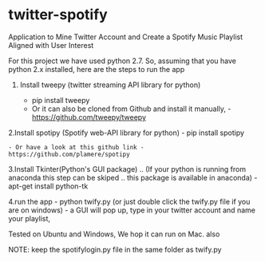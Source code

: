 # twitter-spotify
Application to Mine Twitter Account and Create a Spotify Music Playlist Aligned with User Interest

For this project we have used python 2.7. So, assuming that you have python 2.x installed, here are the 
steps to run the app


1. Install tweepy (twitter streaming API library for python) 
		
	- pip install tweepy
	- Or it can also be cloned from Github and install it manually, - https://github.com/tweepy/tweepy
	
2.Install spotipy (Spotify web-API library for python)
	- pip install spotipy

	- Or have a look at this github link - https://github.com/plamere/spotipy

3.Install Tkinter(Python's GUI package) .. (If your python is running from anaconda this step can be skiped .. this package is available in anaconda)
	- apt-get install python-tk

4.run the app 
	- python twify.py (or just double click the twify.py file if you are on windows)
	- a GUI will pop up, type in your twitter account and name your playlist,

Tested on Ubuntu and Windows, We hop it can run on Mac. also

NOTE: keep the spotifylogin.py file in the same folder as twify.py
